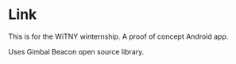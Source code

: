 # Link

This is for the WiTNY winternship.
A proof of concept Android app.

Uses Gimbal Beacon open source library.
